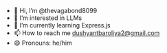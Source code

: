 - 👋 Hi, I’m @thevagabond8099
- 👀 I’m interested in LLMs
- 🌱 I’m currently learning Express.js
- 📫 How to reach me dushyantbaroliya2@gmail.com
- 😄 Pronouns: he/him

<!---
thevagabond8099/thevagabond8099 is a ✨ special ✨ repository because its `README.md` (this file) appears on your GitHub profile.
You can click the Preview link to take a look at your changes.
--->
